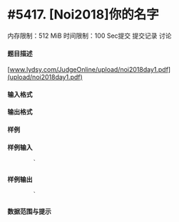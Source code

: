 
# #5417. [Noi2018]你的名字
内存限制：512 MiB 时间限制：100 Sec提交 提交记录 讨论
#### 题目描述
[www.lydsy.com/JudgeOnline/upload/noi2018day1.pdf](upload/noi2018day1.pdf)
#### 输入格式

#### 输出格式

#### 样例

#### 样例输入

			`
#### 样例输出

			`
#### 数据范围与提示

